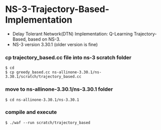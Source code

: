 # NS-3-Trajectory-Based-Implementation
- Delay Tolerant Network(DTN) Implementation: Q-Learning Trajectory-Based, based on NS-3.  <br>
- NS-3 version 3.30.1 (older version is fine)

### cp trajectory_based.cc file into ns-3 scratch folder
```
$ cd
$ cp greedy_based.cc ns-allinone-3.30.1/ns-3.30.1/scratch/trajectory_based.cc
```

### move to ns-allinone-3.30.1/ns-3.30.1 folder
```
$ cd ns-allinone-3.30.1/ns-3.30.1
```

### compile and execute
```
$ ./waf --run scratch/trajectory_based
```
